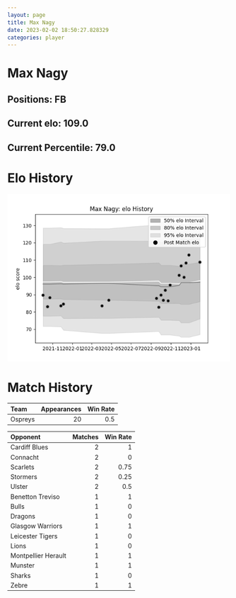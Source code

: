 ```yaml
---  
layout: page  
title: Max Nagy  
date: 2023-02-02 18:50:27.828329  
categories: player  
---
```

# Max Nagy

## Positions: FB

## Current elo: 109.0

## Current Percentile: 79.0

# Elo History


![elo history](history_MaxNagy.png)
# Match History


| Team    |   Appearances |   Win Rate |
|:--------|--------------:|-----------:|
| Ospreys |            20 |        0.5 |

| Opponent            |   Matches |   Win Rate |
|:--------------------|----------:|-----------:|
| Cardiff Blues       |         2 |       1    |
| Connacht            |         2 |       0    |
| Scarlets            |         2 |       0.75 |
| Stormers            |         2 |       0.25 |
| Ulster              |         2 |       0.5  |
| Benetton Treviso    |         1 |       1    |
| Bulls               |         1 |       0    |
| Dragons             |         1 |       0    |
| Glasgow Warriors    |         1 |       1    |
| Leicester Tigers    |         1 |       0    |
| Lions               |         1 |       0    |
| Montpellier Herault |         1 |       1    |
| Munster             |         1 |       1    |
| Sharks              |         1 |       0    |
| Zebre               |         1 |       1    |